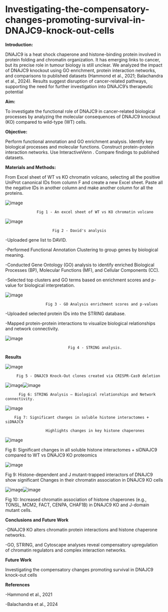 # Investigating-the-compensatory-changes-promoting-survival-in-DNAJC9-knock-out-cells
**Introduction:**

DNAJC9 is a heat shock chaperone and histone-binding protein involved in protein folding and chromatin organization.
It has emerging links to cancer, but its precise role in tumour biology is still unclear.
We analyzed the impact of DNAJC9 knockout using GO enrichment, protein interaction networks, and comparisons to published datasets (Hammond et al., 2021; Balachandra et al., 2024).
Results suggest disruption of cancer-related pathways, supporting the need for further investigation into DNAJC9’s therapeutic potential

**Aim:**

To investigate the functional role of DNAJC9 in cancer-related biological processes by analyzing the molecular consequences of DNAJC9 knockout (KO) compared to wild-type (WT) cells.

**Objective:**

Perform functional annotation and GO enrichment analysis.
Identify key biological processes and molecular functions.
Construct protein-protein interaction networks.
Use InteractiveVenn .
Compare findings to published datasets.

**Materials and Methods:**

From Excel sheet of WT vs KO chromatin volcano, selecting all the positive UniProt canonical IDs from column F and create a new Excel sheet. Paste all the negative IDs in another column and make another column for all the proteins. 

![image](https://github.com/user-attachments/assets/063b72c5-c420-42a9-a705-7b286db542d6)

                  Fig 1 - An excel sheet of WT vs KO chromatin volcano

![image](https://github.com/user-attachments/assets/2bc179e2-08b5-419c-b289-24286dabcde2)

                         Fig 2 - David's analysis

-Uploaded gene list to DAVID.

-Performed Functional Annotation Clustering to group genes by biological meaning.

-Conducted Gene Ontology (GO) analysis to identify enriched Biological Processes (BP), Molecular Functions (MF), and Cellular Components (CC).

-Selected top clusters and GO terms based on enrichment scores and p-value for biological interpretation. 

![image](https://github.com/user-attachments/assets/22c534d7-799b-48fa-ad96-4e6b46169945)

                      Fig 3 - GO Analysis enrichment scores and p-values

-Uploaded selected protein IDs into the STRING database.

-Mapped protein-protein interactions to visualize biological relationships and network connectivity.

![image](https://github.com/user-attachments/assets/2d98d8c5-a374-479d-84a4-7b65831f9d83)

                                Fig 4 - STRING analysis.

**Results**

![image](https://github.com/user-attachments/assets/885ad6c4-6219-4a1d-8014-c6889ba0be38)

         Fig 5 - DNAJC9 Knock-Out clones created via CRISPR-Cas9 deletion

![image](https://github.com/user-attachments/assets/62094847-ffb4-4c81-8403-266a51ccd862)![image](https://github.com/user-attachments/assets/9264d6ef-bf6a-483f-b494-bbe8dd304fd2)

          Fig 6: STRING Analysis – Biological relationships and Network connectivity.

![image](https://github.com/user-attachments/assets/0f14b721-b332-4187-a627-ac7b05b134af)

        Fig 7: Significant changes in soluble histone interactomes + siDNAJC9

                      Highlights changes in key histone chaperones

![image](https://github.com/user-attachments/assets/292dc9ca-d1af-4925-bf39-f3c0ae5c8896)

Fig 8: Significant changes in all soluble histone interactomes + siDNAJC9 compared to WT vs DNAJC9 KO proteomics

![image](https://github.com/user-attachments/assets/f0e76c06-e422-472a-a1c3-7bb0900c9924)

Fig 9: Histone-dependent and J mutant-trapped interactors of DNAJC9 show significant Changes in their chromatin association in DNAJC9 KO cells

![image](https://github.com/user-attachments/assets/9b68240e-1d27-456c-b70d-cbac8ed37a14)![image](https://github.com/user-attachments/assets/459fa024-9db3-4fc3-a3aa-2c3f00f8d776)

Fig 10: Increased chromatin association of histone chaperones (e.g., TONSL, MCM2, FACT, CENPA, CHAF1B) in DNAJC9 KO and J-domain mutant cells.

**Conclusions and Future Work**

-DNAJC9 KO alters chromatin protein interactions and histone chaperone networks.

-GO, STRING, and Cytoscape analyses reveal compensatory upregulation of chromatin regulators and complex interaction networks.

**Future Work**

Investigating the compensatory changes promoting survival in DNAJC9 knock-out cells

**References**

-Hammond et al., 2021

-Balachandra et al., 2024














